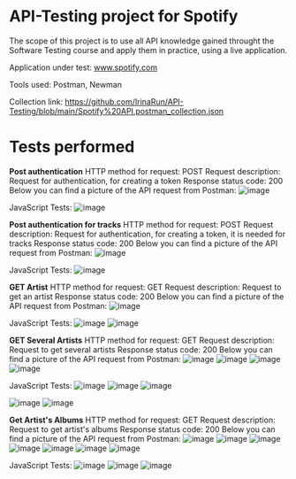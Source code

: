 # API-Testing project for Spotify

The scope of this project is to use all API knowledge gained throught the Software Testing course and apply them in practice, using a live application.

Application under test: www.spotify.com

Tools used: Postman, Newman

Collection link: https://github.com/IrinaRun/API-Testing/blob/main/Spotify%20API.postman_collection.json

# Tests performed
**Post authentication**
HTTP method for request: POST
Request description: Request for authentication, for creating a token
Response status code: 200
Below you can find a picture of the API request from Postman:
![image](https://github.com/IrinaRun/API-Testing/assets/153914775/43cc11d5-0661-42ff-8cf7-f6d67d1ffe99)


JavaScript Tests:
![image](https://github.com/IrinaRun/API-Testing/assets/153914775/7370c773-c792-4919-a7a8-b5b08e9c8d34)

**Post authentication for tracks**
HTTP method for request: POST
Request description: Request for authentication, for creating a token, it is needed for tracks
Response status code: 200
Below you can find a picture of the API request from Postman:
![image](https://github.com/IrinaRun/API-Testing/assets/153914775/8e513425-d704-4f51-8cef-1b4a1b8d181d)


JavaScript Tests:
![image](https://github.com/IrinaRun/API-Testing/assets/153914775/26525a12-382f-445d-b62a-8e18bec80b89)

**GET Artist**
HTTP method for request: GET
Request description: Request to get an artist
Response status code: 200
Below you can find a picture of the API request from Postman:
![image](https://github.com/IrinaRun/API-Testing/assets/153914775/04e40aca-24d3-45d5-84d1-6d780028aec5)

JavaScript Tests:
![image](https://github.com/IrinaRun/API-Testing/assets/153914775/8ee8aaa5-eba0-4063-9e3e-0c04fdc1ed7d)
![image](https://github.com/IrinaRun/API-Testing/assets/153914775/b2f7822a-134f-47cf-8f52-ae443553c388)

**GET Several Artists**
HTTP method for request: GET
Request description: Request to get several artists
Response status code: 200
Below you can find a picture of the API request from Postman:
![image](https://github.com/IrinaRun/API-Testing/assets/153914775/ada0a31a-97da-4ee7-8ca3-af4dfc2dd92a)
![image](https://github.com/IrinaRun/API-Testing/assets/153914775/da4dc8fa-eb16-40c3-8301-402515262c63)
![image](https://github.com/IrinaRun/API-Testing/assets/153914775/6e40656f-f914-4267-9c6a-81fa38cfc0b5)
![image](https://github.com/IrinaRun/API-Testing/assets/153914775/13c432cb-5d7a-4316-8bca-3a8446a8e2f1)




JavaScript Tests:
![image](https://github.com/IrinaRun/API-Testing/assets/153914775/553f9747-3687-41f8-8011-e142e94d34d4)
![image](https://github.com/IrinaRun/API-Testing/assets/153914775/47dd1d42-b24f-424a-bcf7-065203d5265e)
![image](https://github.com/IrinaRun/API-Testing/assets/153914775/3d6a19a1-98da-4b4d-9220-d438b6a2780c)

![image](https://github.com/IrinaRun/API-Testing/assets/153914775/a555e6e6-157c-446c-8072-528fac9ba726)
![image](https://github.com/IrinaRun/API-Testing/assets/153914775/0d4bfd3d-ad93-442c-b537-d470bf7d173a)

**Get Artist's Albums**
HTTP method for request: GET
Request description: Request to get artist's albums
Response status code: 200
Below you can find a picture of the API request from Postman:
![image](https://github.com/IrinaRun/API-Testing/assets/153914775/d71ea7c4-922a-4d90-94df-24725f047c9e)
![image](https://github.com/IrinaRun/API-Testing/assets/153914775/8b131c20-3f88-436c-90c4-cb348cbd351f)
![image](https://github.com/IrinaRun/API-Testing/assets/153914775/bb3c6483-9948-4042-9e94-60e9f46835d0)
![image](https://github.com/IrinaRun/API-Testing/assets/153914775/52470a0a-594b-473f-a826-3ed5b20dbe9f)
![image](https://github.com/IrinaRun/API-Testing/assets/153914775/d6138d6e-3095-4797-a351-09fb513bd0e8)
![image](https://github.com/IrinaRun/API-Testing/assets/153914775/0fdcc19f-945d-4ae1-82c6-50907b38f97d)
![image](https://github.com/IrinaRun/API-Testing/assets/153914775/d59e43b7-5244-4320-a528-9bf1e478cbca)

JavaScript Tests:
![image](https://github.com/IrinaRun/API-Testing/assets/153914775/c794534e-fdca-447e-89b2-418f2ddfc690)
![image](https://github.com/IrinaRun/API-Testing/assets/153914775/6f0e9aca-9ed7-4e69-8319-4c98ce52cb5d)
![image](https://github.com/IrinaRun/API-Testing/assets/153914775/670aaf08-117d-4987-8f6f-6fe970192549)








